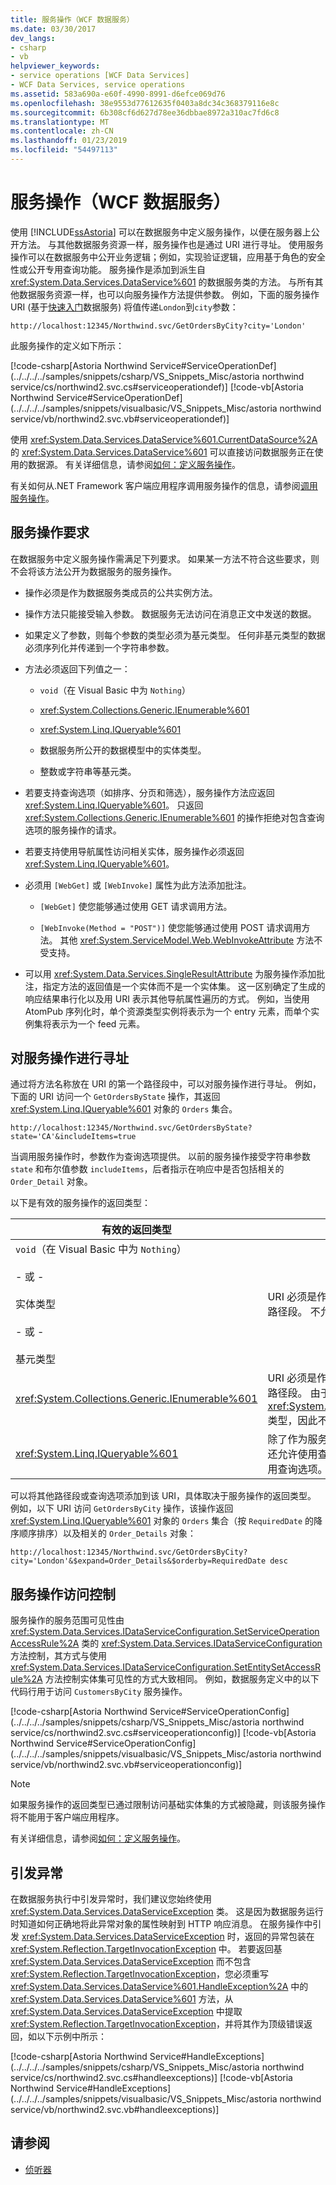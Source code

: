 ```yaml
---
title: 服务操作（WCF 数据服务）
ms.date: 03/30/2017
dev_langs:
- csharp
- vb
helpviewer_keywords:
- service operations [WCF Data Services]
- WCF Data Services, service operations
ms.assetid: 583a690a-e60f-4990-8991-d6efce069d76
ms.openlocfilehash: 38e9553d77612635f0403a8dc34c368379116e8c
ms.sourcegitcommit: 6b308cf6d627d78ee36dbbae8972a310ac7fd6c8
ms.translationtype: MT
ms.contentlocale: zh-CN
ms.lasthandoff: 01/23/2019
ms.locfileid: "54497113"
---
```

# <a name="service-operations-wcf-data-services"></a>服务操作（WCF 数据服务）
使用 [!INCLUDE[ssAstoria](../../../../includes/ssastoria-md.md)] 可以在数据服务中定义服务操作，以便在服务器上公开方法。 与其他数据服务资源一样，服务操作也是通过 URI 进行寻址。 使用服务操作可以在数据服务中公开业务逻辑；例如，实现验证逻辑，应用基于角色的安全性或公开专用查询功能。 服务操作是添加到派生自 <xref:System.Data.Services.DataService%601> 的数据服务类的方法。 与所有其他数据服务资源一样，也可以向服务操作方法提供参数。 例如，下面的服务操作 URI (基于[快速入门](../../../../docs/framework/data/wcf/quickstart-wcf-data-services.md)数据服务) 将值传递`London`到`city`参数：  
  
```  
http://localhost:12345/Northwind.svc/GetOrdersByCity?city='London'  
```  
  
 此服务操作的定义如下所示：  
  
 [!code-csharp[Astoria Northwind Service#ServiceOperationDef](../../../../samples/snippets/csharp/VS_Snippets_Misc/astoria northwind service/cs/northwind2.svc.cs#serviceoperationdef)]
 [!code-vb[Astoria Northwind Service#ServiceOperationDef](../../../../samples/snippets/visualbasic/VS_Snippets_Misc/astoria northwind service/vb/northwind2.svc.vb#serviceoperationdef)]  
  
 使用 <xref:System.Data.Services.DataService%601.CurrentDataSource%2A> 的 <xref:System.Data.Services.DataService%601> 可以直接访问数据服务正在使用的数据源。 有关详细信息，请参阅[如何：定义服务操作](../../../../docs/framework/data/wcf/how-to-define-a-service-operation-wcf-data-services.md)。  
  
 有关如何从.NET Framework 客户端应用程序调用服务操作的信息，请参阅[调用服务操作](../../../../docs/framework/data/wcf/calling-service-operations-wcf-data-services.md)。  
  
## <a name="service-operation-requirements"></a>服务操作要求  
 在数据服务中定义服务操作需满足下列要求。 如果某一方法不符合这些要求，则不会将该方法公开为数据服务的服务操作。  
  
-   操作必须是作为数据服务类成员的公共实例方法。  
  
-   操作方法只能接受输入参数。 数据服务无法访问在消息正文中发送的数据。  
  
-   如果定义了参数，则每个参数的类型必须为基元类型。 任何非基元类型的数据必须序列化并传递到一个字符串参数。  
  
-   方法必须返回下列值之一：  
  
    -   `void`（在 Visual Basic 中为 `Nothing`）  
  
    -   <xref:System.Collections.Generic.IEnumerable%601>  
  
    -   <xref:System.Linq.IQueryable%601>  
  
    -   数据服务所公开的数据模型中的实体类型。  
  
    -   整数或字符串等基元类。  
  
-   若要支持查询选项（如排序、分页和筛选），服务操作方法应返回 <xref:System.Linq.IQueryable%601>。 只返回 <xref:System.Collections.Generic.IEnumerable%601> 的操作拒绝对包含查询选项的服务操作的请求。  
  
-   若要支持使用导航属性访问相关实体，服务操作必须返回 <xref:System.Linq.IQueryable%601>。  
  
-   必须用 `[WebGet]` 或 `[WebInvoke]` 属性为此方法添加批注。  
  
    -   `[WebGet]` 使您能够通过使用 GET 请求调用方法。  
  
    -   `[WebInvoke(Method = "POST")]` 使您能够通过使用 POST 请求调用方法。 其他 <xref:System.ServiceModel.Web.WebInvokeAttribute> 方法不受支持。  
  
-   可以用 <xref:System.Data.Services.SingleResultAttribute> 为服务操作添加批注，指定方法的返回值是一个实体而不是一个实体集。 这一区别确定了生成的响应结果串行化以及用 URI 表示其他导航属性遍历的方式。 例如，当使用 AtomPub 序列化时，单个资源类型实例将表示为一个 entry 元素，而单个实例集将表示为一个 feed 元素。  
  
## <a name="addressing-service-operations"></a>对服务操作进行寻址  
 通过将方法名称放在 URI 的第一个路径段中，可以对服务操作进行寻址。 例如，下面的 URI 访问一个 `GetOrdersByState` 操作，其返回 <xref:System.Linq.IQueryable%601> 对象的 `Orders` 集合。  
  
```  
http://localhost:12345/Northwind.svc/GetOrdersByState?state='CA'&includeItems=true  
```  
  
 当调用服务操作时，参数作为查询选项提供。 以前的服务操作接受字符串参数 `state` 和布尔值参数 `includeItems`，后者指示在响应中是否包括相关的 `Order_Detail` 对象。  
  
 以下是有效的服务操作的返回类型：  
  
|有效的返回类型|URI 规则|  
|------------------------|---------------|  
|`void`（在 Visual Basic 中为 `Nothing`）<br /><br /> - 或 -<br /><br /> 实体类型<br /><br /> - 或 -<br /><br /> 基元类型|URI 必须是作为服务操作名称的单个路径段。 不允许使用查询选项。|  
|<xref:System.Collections.Generic.IEnumerable%601>|URI 必须是作为服务操作名称的单个路径段。 由于结果类型不是 <xref:System.Linq.IQueryable%601> 类型，因此不允许使用查询选项。|  
|<xref:System.Linq.IQueryable%601>|除了作为服务操作名称的路径之外，还允许使用查询路径段。 也允许使用查询选项。|  
  
 可以将其他路径段或查询选项添加到该 URI，具体取决于服务操作的返回类型。 例如，以下 URI 访问 `GetOrdersByCity` 操作，该操作返回 <xref:System.Linq.IQueryable%601> 对象的 `Orders` 集合（按 `RequiredDate` 的降序顺序排序）以及相关的 `Order_Details` 对象：  
  
```  
http://localhost:12345/Northwind.svc/GetOrdersByCity?city='London'&$expand=Order_Details&$orderby=RequiredDate desc  
```  
  
## <a name="service-operations-access-control"></a>服务操作访问控制  
 服务操作的服务范围可见性由 <xref:System.Data.Services.IDataServiceConfiguration.SetServiceOperationAccessRule%2A> 类的 <xref:System.Data.Services.IDataServiceConfiguration> 方法控制，其方式与使用 <xref:System.Data.Services.IDataServiceConfiguration.SetEntitySetAccessRule%2A> 方法控制实体集可见性的方式大致相同。 例如，数据服务定义中的以下代码行用于访问 `CustomersByCity` 服务操作。  
  
 [!code-csharp[Astoria Northwind Service#ServiceOperationConfig](../../../../samples/snippets/csharp/VS_Snippets_Misc/astoria northwind service/cs/northwind2.svc.cs#serviceoperationconfig)]
 [!code-vb[Astoria Northwind Service#ServiceOperationConfig](../../../../samples/snippets/visualbasic/VS_Snippets_Misc/astoria northwind service/vb/northwind2.svc.vb#serviceoperationconfig)]  
  
> [!NOTE]
>  如果服务操作的返回类型已通过限制访问基础实体集的方式被隐藏，则该服务操作将不能用于客户端应用程序。  
  
 有关详细信息，请参阅[如何：定义服务操作](../../../../docs/framework/data/wcf/how-to-define-a-service-operation-wcf-data-services.md)。  
  
## <a name="raising-exceptions"></a>引发异常  
 在数据服务执行中引发异常时，我们建议您始终使用 <xref:System.Data.Services.DataServiceException> 类。 这是因为数据服务运行时知道如何正确地将此异常对象的属性映射到 HTTP 响应消息。 在服务操作中引发 <xref:System.Data.Services.DataServiceException> 时，返回的异常包装在 <xref:System.Reflection.TargetInvocationException> 中。 若要返回基 <xref:System.Data.Services.DataServiceException> 而不包含 <xref:System.Reflection.TargetInvocationException>，您必须重写 <xref:System.Data.Services.DataService%601.HandleException%2A> 中的 <xref:System.Data.Services.DataService%601> 方法，从 <xref:System.Data.Services.DataServiceException> 中提取 <xref:System.Reflection.TargetInvocationException>，并将其作为顶级错误返回，如以下示例中所示：  
  
 [!code-csharp[Astoria Northwind Service#HandleExceptions](../../../../samples/snippets/csharp/VS_Snippets_Misc/astoria northwind service/cs/northwind2.svc.cs#handleexceptions)]
 [!code-vb[Astoria Northwind Service#HandleExceptions](../../../../samples/snippets/visualbasic/VS_Snippets_Misc/astoria northwind service/vb/northwind2.svc.vb#handleexceptions)]  
  
## <a name="see-also"></a>请参阅
- [侦听器](../../../../docs/framework/data/wcf/interceptors-wcf-data-services.md)
